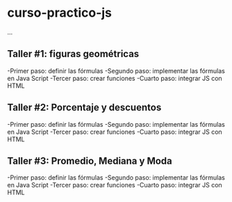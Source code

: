 # curso-practico-js

...

## Taller #1: figuras geométricas

-Primer paso: definir las fórmulas
-Segundo paso: implementar las fórmulas en Java Script
-Tercer paso: crear funciones
-Cuarto paso: integrar JS con HTML


## Taller #2: Porcentaje y descuentos

-Primer paso: definir las fórmulas
-Segundo paso: implementar las fórmulas en Java Script
-Tercer paso: crear funciones
-Cuarto paso: integrar JS con HTML


## Taller #3: Promedio, Mediana y Moda

-Primer paso: definir las fórmulas
-Segundo paso: implementar las fórmulas en Java Script
-Tercer paso: crear funciones
-Cuarto paso: integrar JS con HTML
